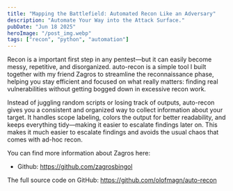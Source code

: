 ```yaml
---
title: "Mapping the Battlefield: Automated Recon Like an Adversary"
description: "Automate Your Way into the Attack Surface."
pubDate: "Jun 18 2025"
heroImage: "/post_img.webp"
tags: ["recon", "python", "automation"]
---
```


Recon is a important first step in any pentest—but it can easily become messy, repetitive, and disorganized. auto-recon is a simple tool I built together with my friend Zagros to streamline the reconnaissance phase, helping you stay efficient and focused on what really matters: finding real vulnerabilities without getting bogged down in excessive recon work.

Instead of juggling random scripts or losing track of outputs, auto-recon gives you a consistent and organized way to collect information about your target. It handles scope labeling, colors the output for better readability, and keeps everything tidy—making it easier to escalate findings later on. This makes it much easier to escalate findings and avoids the usual chaos that comes with ad-hoc recon.

You can find more information about Zagros here: 
- Github: https://github.com/zagrosbingol


The full source code on GitHub: https://github.com/olofmagn/auto-recon








